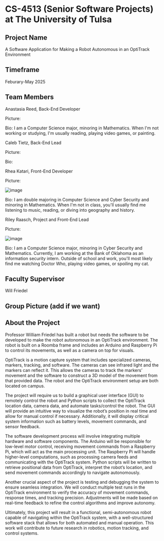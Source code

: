 # CS-4513 (Senior Software Projects) at The University of Tulsa

## Project Name
A Software Application for Making a Robot Autonomous in an OptiTrack Environment

## Timeframe
Feburary-May 2025

## Team Members
Anastasia Reed, Back-End Developer

Picture:

Bio: I am a Computer Science major, minoring in Mathematics. When I'm not working or studying, I'm usually reading, playing video games, or painting.

Caleb Tietz, Back-End Lead

Picture:

Bio:

Rhea Katari, Front-End Developer

Picture:

![image](https://github.com/user-attachments/assets/1b4a95e0-f22e-4147-88d8-0eed68dd2c4f)

Bio: I am double majoring in Computer Science and Cyber Security and minoring in Mathematics. When I'm not in class, you'll usually find me listening to music, reading, or diving into geography and history.

Riley Raasch, Project and Front-End Lead

Picture:

![image](https://github.com/user-attachments/assets/71f2dfa0-b72f-4fef-9ae0-81755e5c7b40)

Bio: I am a Computer Science major, minoring in Cyber Security and Mathematics. Currently, I am working at the Bank of Oklahoma as an information security intern. Outside of school and work, you'll most likely find me watching Doctor Who, playing video games, or spoiling my cat.

## Faculty Supervisor
Will Friedel

## Group Picture (add if we want)

## About the Project
Professor William Friedel has built a robot but needs the software to be developed to make the robot autonomous in an OptiTrack environment. The robot is built on a Roomba frame and includes an Arduino and Raspberry Pi to control its movements, as well as a camera on top for visuals. 

OptiTrack is a motion capture system that includes specialized cameras, markers, tracking, and software. The cameras can see infrared light and the markers can reflect it. This allows the cameras to track the markers’ movement and the software to construct a 3D model of the movement from that provided data. The robot and the OptiTrack environment setup are both located on campus.

The project will require us to build a graphical user interface (GUI) to remotely control the robot and Python scripts to collect the OptiTrack location data, camera data, and automate tasks/control the robot. The GUI will provide an intuitive way to visualize the robot’s position in real time and allow for manual control if necessary. Additionally, it will display critical system information such as battery levels, movement commands, and sensor feedback.

The software development process will involve integrating multiple hardware and software components. The Arduino will be responsible for low-level motor control, receiving movement commands from a Raspberry Pi, which will act as the main processing unit. The Raspberry Pi will handle higher-level computations, such as processing camera feeds and communicating with the OptiTrack system. Python scripts will be written to retrieve positional data from OptiTrack, interpret the robot’s location, and send movement commands accordingly to navigate autonomously.

Another crucial aspect of the project is testing and debugging the system to ensure seamless integration. We will conduct multiple test runs in the OptiTrack environment to verify the accuracy of movement commands, response times, and tracking precision. Adjustments will be made based on real-time feedback to refine the control algorithms and improve autonomy.

Ultimately, this project will result in a functional, semi-autonomous robot capable of navigating within the OptiTrack system, with a well-structured software stack that allows for both automated and manual operation. This work will contribute to future research in robotics, motion tracking, and control systems.
